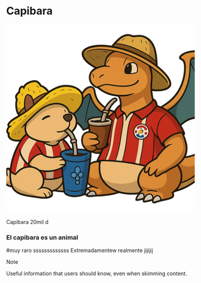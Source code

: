 # Capibara

![Capibara](capibara.jpg)

Capibara 20mil d 
### El capibara es un animal
#muy raro sssssssssssss
Extremadamentew
realmente jijijij


> [!NOTE]
> Useful information that users should know, even when skimming content.